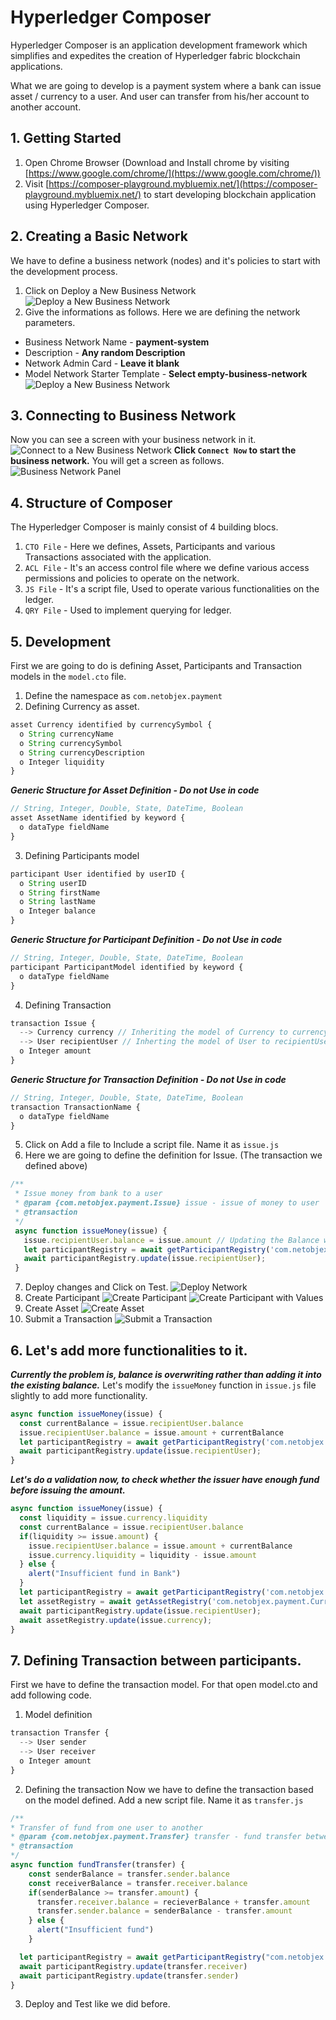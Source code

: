# Hyperledger Composer
Hyperledger Composer is an application development framework which simplifies and expedites the creation of Hyperledger fabric blockchain applications.

What we are going to develop is a payment system where a bank can issue asset / currency to a user. And user can transfer from his/her account to another account.

## 1. Getting Started
1. Open Chrome Browser (Download and Install chrome by visiting [https://www.google.com/chrome/](https://www.google.com/chrome/))
2. Visit [https://composer-playground.mybluemix.net/](https://composer-playground.mybluemix.net/) to start developing blockchain application using Hyperledger Composer.

## 2. Creating a Basic Network
We have to define a business network (nodes) and it's policies to start with the development process.
1. Click on Deploy a New Business Network
![Deploy a New Business Network](docs/images/1.png)
2. Give the informations as follows. Here we are defining the network parameters.
- Business Network Name - **payment-system**
- Description - **Any random Description**
- Network Admin Card - **Leave it blank**
- Model Network Starter Template - **Select empty-business-network**
![Deploy a New Business Network](docs/images/2.png)

## 3. Connecting to Business Network
Now you can see a screen with your business network in it.
![Connect to a New Business Network](docs/images/3.png)
**Click `Connect Now` to start the business network.**
You will get a screen as follows.
![Business Network Panel](docs/images/4.png)

## 4. Structure of Composer
The Hyperledger Composer is mainly consist of 4 building blocs.
1. `CTO File` - Here we defines, Assets, Participants and various Transactions associated with the application.
2. `ACL File` - It's an access control file where we define various access permissions and policies to operate on the network.
3. `JS File` - It's a script file, Used to operate various functionalities on the ledger.
4. `QRY File` - Used to implement querying for ledger.

## 5. Development
First we are going to do is defining Asset, Participants and Transaction models in the `model.cto` file.
1. Define the namespace as `com.netobjex.payment`
2. Defining Currency as asset.
```js
asset Currency identified by currencySymbol {
  o String currencyName
  o String currencySymbol
  o String currencyDescription
  o Integer liquidity
}
```
***Generic Structure for Asset Definition - Do not Use in code***
```js
// String, Integer, Double, State, DateTime, Boolean
asset AssetName identified by keyword {
  o dataType fieldName
}
```
3. Defining Participants model
```js
participant User identified by userID {
  o String userID
  o String firstName
  o String lastName
  o Integer balance
}
```
***Generic Structure for Participant Definition - Do not Use in code***
```js
// String, Integer, Double, State, DateTime, Boolean
participant ParticipantModel identified by keyword {
  o dataType fieldName
}
```
4. Defining Transaction
```js
transaction Issue {
  --> Currency currency // Inheriting the model of Currency to currency
  --> User recipientUser // Inherting the model of User to recipientUser
  o Integer amount
}
```
***Generic Structure for Transaction Definition - Do not Use in code***
```js
// String, Integer, Double, State, DateTime, Boolean
transaction TransactionName {
  o dataType fieldName
}
```
5. Click on Add a file to Include a script file. Name it as `issue.js`
6. Here we are going to define the definition for Issue. (The transaction we defined above)
```js
/**
 * Issue money from bank to a user
 * @param {com.netobjex.payment.Issue} issue - issue of money to user
 * @transaction
 */
 async function issueMoney(issue) {
   issue.recipientUser.balance = issue.amount // Updating the Balance with Input Amount.
   let participantRegistry = await getParticipantRegistry('com.netobjex.payment.User'); // Retrieving Participant Registry
   await participantRegistry.update(issue.recipientUser);
 }
 ```
 7. Deploy changes and Click on Test.
 ![Deploy Network](docs/images/5.png)
 8. Create Participant
 ![Create Participant](docs/images/6.png)
 ![Create Participant with Values](docs/images/7.png)
 9. Create Asset
 ![Create Asset](docs/images/8.png)
 10. Submit a Transaction
 ![Submit a Transaction](docs/images/9.png)

## 6. Let's add more functionalities to it.
***Currently the problem is, balance is overwriting rather than adding it into the existing balance.***
Let's modify the `issueMoney` function in `issue.js` file slightly to add more functionality.
```js
async function issueMoney(issue) {
  const currentBalance = issue.recipientUser.balance
  issue.recipientUser.balance = issue.amount + currentBalance  
  let participantRegistry = await getParticipantRegistry('com.netobjex.payment.User');
  await participantRegistry.update(issue.recipientUser);
}
```
***Let's do a validation now, to check whether the issuer have enough fund before issuing the amount.***
```js
async function issueMoney(issue) {
  const liquidity = issue.currency.liquidity
  const currentBalance = issue.recipientUser.balance
  if(liquidity >= issue.amount) {
    issue.recipientUser.balance = issue.amount + currentBalance
    issue.currency.liquidity = liquidity - issue.amount
  } else {
    alert("Insufficient fund in Bank")
  }
  let participantRegistry = await getParticipantRegistry('com.netobjex.payment.User');
  let assetRegistry = await getAssetRegistry('com.netobjex.payment.Currency');
  await participantRegistry.update(issue.recipientUser);
  await assetRegistry.update(issue.currency);
}
```
## 7. Defining Transaction between participants.
First we have to define the transaction model. For that open model.cto and add following code.
1. Model definition
```js
transaction Transfer {
  --> User sender
  --> User receiver
  o Integer amount
}
```
2. Defining the transaction
Now we have to define the transaction based on the model defined.
Add a new script file. Name it as `transfer.js`
```js
/**
* Transfer of fund from one user to another
* @param {com.netobjex.payment.Transfer} transfer - fund transfer between users
* @transaction
*/
async function fundTransfer(transfer) {
    const senderBalance = transfer.sender.balance
    const receiverBalance = transfer.receiver.balance
    if(senderBalance >= transfer.amount) {
      transfer.receiver.balance = recieverBalance + transfer.amount
      transfer.sender.balance = senderBalance - transfer.amount
    } else {
      alert("Insufficient fund")
    }

  let participantRegistry = await getParticipantRegistry("com.netobjex.payment.User")
  await participantRegistry.update(transfer.receiver)
  await participantRegistry.update(transfer.sender)
}
```
3. Deploy and Test like we did before.
